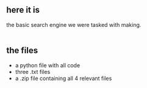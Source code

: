 ## here it is

the basic search engine we were tasked with making.
<br>
<br>

## the files

- a python file with all code
- three .txt files
- a .zip file containing all 4 relevant files




